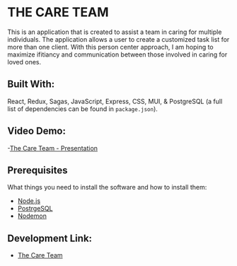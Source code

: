 
# THE CARE TEAM 
This is an application that is created to assist a team in caring for multiple individuals. The application allows a user to create a customized task list for more than one client. With this person center approach, I am hoping to maximize ifitiancy and communication between those involved in caring for loved ones.


## Built With:
React, Redux, Sagas, JavaScript, Express, CSS, MUI, & PostgreSQL (a full list of dependencies can be found in `package.json`).


## Video Demo:
-[The Care Team - Presentation](www.linkedin.com/embed/feed/update/urn:li:ugcPost:6889276618817245184)
## Prerequisites

What things you need to install the software and how to install them:

- [Node.js](https://nodejs.org/en/)
- [PostrgeSQL](https://www.postgresql.org/)
- [Nodemon](https://nodemon.io/)




## Development Link:
- [The Care Team](http://the-care-team-app.herokuapp.com/#/user)







